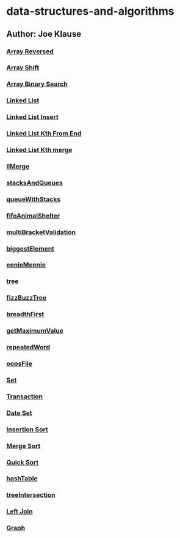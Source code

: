 # data-structures-and-algorithms
## Author: Joe Klause

### [Array Reversed](challenges/arrayReverse/array-reverse.js)

### [Array Shift](challenges/arrayShift/array-shift.js)

### [Array Binary Search](challenges/arrayBinarySearch/array-binary-search.js)

### [Linked List](challenges/linkedList/linked-list.js)

### [Linked List Insert](challenges/linkedList/linked-list.js)

### [Linked List Kth From End](challenges/linkedList/linked-list.js)

### [Linked List Kth merge](challenges/linkedList/linked-list.js)

### [llMerge](challenges/llMerge/ll-merge.js)

### [stacksAndQueues](challenges/stacksAndQueues/stacks-and-queues.js)

### [queueWithStacks](challenges/queueWithStacks/queue-with-stacks.js)

### [fifoAnimalShelter](challenges/fifoAnimalShelter/fifo-animal-shelter.js)

### [multiBracketValidation](challenges/multiBracketValidation/multi-bracket-validation.js)

### [biggestElement](challenges/mock-interview-extra-credit/biggestElement/biggest-element.js)

### [eenieMeenie](challenges/mock-interview-extra-credit/eeneyMeeney/eeney-meeney.js)

### [tree](challenges/tree/tree.js)

### [fizzBuzzTree](challenges/fizzBuzzTree/fizz-buzz-tree.js)

### [breadthFirst](challenges/tree/tree.js)

### [getMaximumValue](challenges/tree/tree.js)

### [repeatedWord](challenges/repeatedWord/repeated-word.js)

### [oopsFile](challenges/oops-file/oops-file.js.js)

### [Set](challenges/set/Set.js)

### [Transaction](challenges/transactions/transaction.js)

### [Date Set](challenges/date/date-setting.js)

### [Insertion Sort](challenges/insertion-sort/insertSort.js)

### [Merge Sort](challenges/merge-sort/mergeSort.js)

### [Quick Sort](challenges/quick-sort/quickSort.js)

### [hashTable](challenges/hash-table/hashTable.js)

### [treeIntersection](challenges/treeIntersection/tree-intersection.js)

### [Left Join](challenges/left-join/leftJoin.js)

### [Graph](challenges/graph/graph.js) 